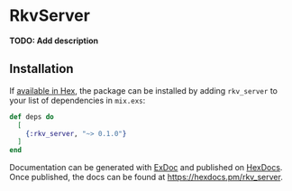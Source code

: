 # RkvServer

**TODO: Add description**

## Installation

If [available in Hex](https://hex.pm/docs/publish), the package can be installed
by adding `rkv_server` to your list of dependencies in `mix.exs`:

```elixir
def deps do
  [
    {:rkv_server, "~> 0.1.0"}
  ]
end
```

Documentation can be generated with [ExDoc](https://github.com/elixir-lang/ex_doc)
and published on [HexDocs](https://hexdocs.pm). Once published, the docs can
be found at <https://hexdocs.pm/rkv_server>.

